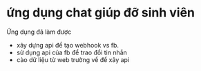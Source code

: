 # ứng dụng chat giúp đỡ sinh viên
Ứng dụng đã làm được
 - xây dựng api để tạo webhook vs fb.
 - sử dụng api của fb để trao đổi tin nhắn
 - cào dữ liệu từ web trường về để xây api
